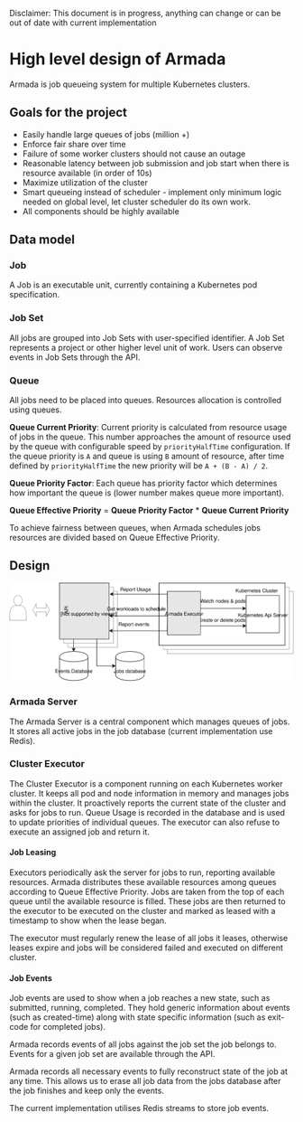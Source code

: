 Disclaimer: This document is in progress, anything can change or can be out of date with current implementation

# High level design of Armada
Armada is job queueing system for multiple Kubernetes clusters.

## Goals for the project
- Easily handle large queues of jobs (million +)
- Enforce fair share over time
- Failure of some worker clusters should not cause an outage
- Reasonable latency between job submission and job start when there is resource available (in order of 10s)
- Maximize utilization of the cluster
- Smart queueing instead of scheduler - implement only minimum logic needed on global level, let cluster scheduler do its own work.
- All components should be highly available

## Data model
### Job
A Job is an executable unit, currently containing a Kubernetes pod specification.

### Job Set
All jobs are grouped into Job Sets with user-specified identifier. A Job Set represents a project or other higher level unit of work. Users can observe events in Job Sets through the API.

### Queue
All jobs need to be placed into queues. Resources allocation is controlled using queues.

**Queue Current Priority**: Current priority is calculated from resource usage of jobs in the queue. This number approaches the amount of resource used by the queue with configurable speed by `priorityHalfTime` configuration. If the queue priority is `A` and queue is using `B` amount of resource, after time defined by `priorityHalfTime` the new priority will be `A + (B - A) / 2`.

**Queue Priority Factor**: Each queue has priority factor which determines how important the queue is (lower number makes queue more important).

**Queue Effective Priority** = **Queue Priority Factor** * **Queue Current Priority**

To achieve fairness between queues, when Armada schedules jobs resources are divided based on Queue Effective Priority.

## Design
![Diagram](./batch-api.svg)

### Armada Server
The Armada Server is a central component which manages queues of jobs.
It stores all active jobs in the job database (current implementation use Redis).

### Cluster Executor
The Cluster Executor is a component running on each Kubernetes worker cluster. It keeps all pod and node information in memory and manages jobs within the cluster.
It proactively reports the current state of the cluster and asks for jobs to run.
Queue Usage is recorded in the database and is used to update priorities of individual queues.
The executor can also refuse to execute an assigned job and return it.

#### Job Leasing
Executors periodically ask the server for jobs to run, reporting available resources. Armada distributes these available resources among queues according to Queue Effective Priority. 
Jobs are taken from the top of each queue until the available resource is filled. These jobs are then returned to the executor to be executed on the cluster and marked as leased with a timestamp to show when the lease began.

The executor must regularly renew the lease of all jobs it leases, otherwise leases expire and jobs will be considered failed and executed on different cluster.

#### Job Events
Job events are used to show when a job reaches a new state, such as submitted, running, completed. They hold generic information about events (such as created-time) along with state specific information (such as exit-code for completed jobs).

Armada records events of all jobs against the job set the job belongs to. Events for a given job set are available through the API.

Armada records all necessary events to fully reconstruct state of the job at any time. This allows us to erase all job data from the jobs database after the job finishes and keep only the events.

The current implementation utilises Redis streams to store job events.
